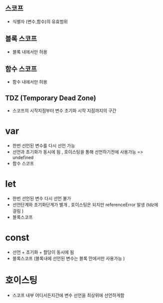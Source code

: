 ## 스코프

- 식별자 (변수,함수)의 유효범위

## 블록 스코프

- 블록 내에서만 허용

## 함수 스코프

- 함수 내에서만 허용

## TDZ (Temporary Dead Zone)

- 스코프의 시작지점부터 변수 초기화 시작 지점까지의 구간

# var

- 한번 선언된 변수를 다시 선언 가능
- 선언과 초기화가 동시에 됨 , 호이스팅을 통해 선언하기전에 사용가능 => undefined
- 함수 스코프

# let

- 한번 선언된 변수 다시 선언 불가
- 선언단계와 초기화단계가 별개 , 호이스팅은 되지만 referenceError 발생 (tdz에 걸림 )
- 블록스코프

# const

- 선언 + 초기화 + 할당이 동시에 됨
- 블록스코프 (블록내에 선언된 변수는 블록 안에서만 사용가능 )

# 호이스팅

- 스코프 내부 어디서든지간에 변수 선언을 최상위에 선언하게함
